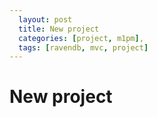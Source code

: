 ```yaml
---
  layout: post
  title: New project
  categories: [project, m1pm],
  tags: [ravendb, mvc, project]
---
```

New project
===========
